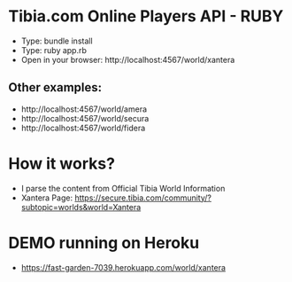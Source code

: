 # Tibia.com Online Players API - RUBY

- Type: bundle install
- Type: ruby app.rb
- Open in your browser: http://localhost:4567/world/xantera

## Other examples:

- http://localhost:4567/world/amera
- http://localhost:4567/world/secura
- http://localhost:4567/world/fidera

# How it works?

- I parse the content from Official Tibia World Information
- Xantera Page: https://secure.tibia.com/community/?subtopic=worlds&world=Xantera

# DEMO running on Heroku

- https://fast-garden-7039.herokuapp.com/world/xantera
